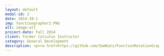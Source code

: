 ```yaml
---
layout: default
modal-id: 2
date: 2014-10-1
img: functiongrapher2.PNG
alt: image-alt
project-date: Fall 2014
client: Former Calculus Instructor
category: General Development
description: <p><a href=https://github.com/SamKatz/FunctionRotationGrapher>Source</a></p><p><a href="https://drive.google.com/open?id=0B0SYXy6axNB7Vng5dVk5RTRlclE">Download</a></p>This function graphing utility was created by a high school classmate named Joshua Ferrell and I during the August of 2014. This version of the application with the natives bundled in will only work on Windows. It's capable of graphing functions through a GUI and supports navigating the rotation of a 2D equation about an axis in three dimensions. The escape key will close opened graphs - 3D graphs can be navigated using WASD for horizontal movement, and the Q and E keys to ascend and descend. I personally created almost all of the program with the exception of the 3D camera navigation system (my contributions there were limited to debugging and tuning). The program is written in Java and uses the Lightweight Java Graphics Library (LWJGL) and an equation parsing library called exp4j.
---
```

